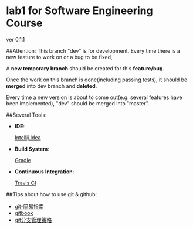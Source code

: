 # lab1 for Software Engineering Course
ver 0.1.1

##Attention: This branch "dev" is for development.
Every time there is a new feature to work on or a bug to be fixed,

A **new temporary branch** should be created for this **feature/bug**.

Once the work on this branch is done(including passing tests), it should be **merged** into dev branch and **deleted**.

Every time a new version is about to come out(e.g: several features have been implemented), "dev" should be merged into "master".



##Several Tools:
- **IDE**:
  
  [Intellij Idea](https://www.jetbrains.com/idea/)  

- **Build System**:
  
  [Gradle](http://gradle.org/getting-started-gradle-java/)

- **Continuous Integration**:

  [Travis CI](https://github.com/integrations/travis-ci) 

##Tips about how to use git & github:
- [git-简易指南](http://www.bootcss.com/p/git-guide/)
- [gitbook](https://git-scm.com/book/zh/v2)
- [git分支管理策略](http://www.ruanyifeng.com/blog/2012/07/git.html)
